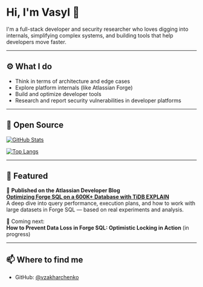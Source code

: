 # Hi, I'm Vasyl 👋

I'm a full-stack developer and security researcher who loves digging into internals, simplifying complex systems, and building tools that help developers move faster.

---

## ⚙️ What I do
- Think in terms of architecture and edge cases
- Explore platform internals (like Atlassian Forge)
- Build and optimize developer tools
- Research and report security vulnerabilities in developer platforms

---

## 🌱 Open Source

[![GitHub Stats](https://github-readme-stats.vercel.app/api?username=vzakharchenko&show_icons=true&theme=default&hide=issues&hide_rank=true)](https://github.com/vzakharchenko)

[![Top Langs](https://github-readme-stats.vercel.app/api/top-langs/?username=vzakharchenko&layout=compact&theme=default&exclude_repo=smartthings-phevctl,remote-ctrl-gsm)](https://github.com/vzakharchenko)

---

## 📝 Featured

📘 **Published on the Atlassian Developer Blog**  
**[Optimizing Forge SQL on a 600K+ Database with TiDB EXPLAIN](https://www.atlassian.com/blog/developer/optimizing-forge-sql-on-a-600k-database-with-tidb-explain)**  
A deep dive into query performance, execution plans, and how to work with large datasets in Forge SQL — based on real experiments and analysis.

🚧 Coming next:  
**How to Prevent Data Loss in Forge SQL: Optimistic Locking in Action** (in progress)

---

## 📫 Where to find me
- GitHub: [@vzakharchenko](https://github.com/vzakharchenko)


